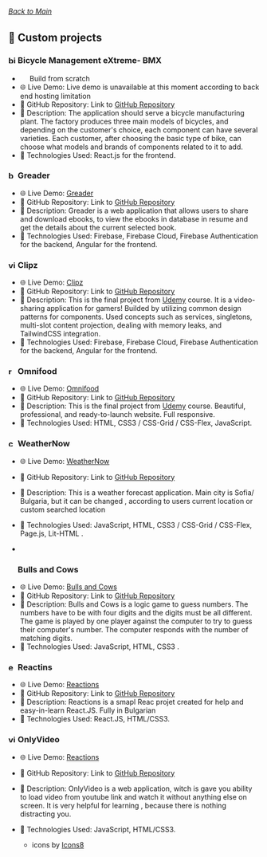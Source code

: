 ###### [Back to Main](https://github.com/yuchormanski)

## 🌟 Custom projects

<h3><img src="https://img.icons8.com/officel/16/bicycle.png" alt="bicycle" width="15" height ="15"> Bicycle Management eXtreme- BMX</h3>

- <img src="image-1.png" width="15" height="15"> Build from scratch
- 🌐 Live Demo: Live demo is unavailable at this moment according to back end hosting limitation
- 📂 GitHub Repository: Link to [GitHub Repository](https://github.com/yuchormanski/React-BMX-Project)
- 📝 Description: The application should serve a bicycle manufacturing plant. The factory produces three main models of bicycles, and depending on the customer's choice, each component can have several varieties. Each customer, after choosing the basic type of bike, can choose what models and brands of components related to it to add.
- 🔧 Technologies Used: React.js for the frontend.

<h3><img width="15" height="15" src="https://img.icons8.com/dusk/64/book.png" alt="book"/> Greader</h3>

- 🌐 Live Demo: [Greader](https://greader.vercel.app/home)
- 📂 GitHub Repository: Link to [GitHub Repository](https://github.com/yuchormanski/Greader)
- 📝 Description: Greader is a web application that allows users to share and download ebooks, to view the ebooks in database in resume and get the details about the current selected book.
- 🔧 Technologies Used: Firebase, Firebase Cloud, Firebase Authentication for the backend, Angular for the frontend.

<h3><img width="15" height="15" src="https://img.icons8.com/nolan/64/video.png" alt="video"/> Clipz</h3>

- 🌐 Live Demo: [Clipz](https://clips-udemy-yucho.vercel.app/)
- 📂 GitHub Repository: Link to [GitHub Repository](https://github.com/yuchormanski/Udemy_courses/tree/main/Angular/clips)
- 📝 Description: This is the final project from [Udemy](https://udemy.com) course. It is a video-sharing application for gamers! Builded by utilizing common design patterns for components. Used concepts such as services, singletons, multi-slot content projection, dealing with memory leaks, and TailwindCSS integration.
- 🔧 Technologies Used: Firebase, Firebase Cloud, Firebase Authentication for the backend, Angular for the frontend.

<h3><img width="15" height="15" src="https://img.icons8.com/officel/16/restaurant.png" alt="restaurant"/> Omnifood</h3>

- 🌐 Live Demo: [Omnifood](https://omnifood-yucho.netlify.app/)
- 📂 GitHub Repository: Link to [GitHub Repository](https://github.com/yuchormanski/Udemy_courses/tree/main/HTML-CSS)
- 📝 Description: This is the final project from [Udemy](https://www.udemy.com/course/design-and-develop-a-killer-website-with-html5-and-css3/) course. Beautiful, professional, and ready-to-launch website. Full responsive.
- 🔧 Technologies Used: HTML, CSS3 / CSS-Grid / CSS-Flex, JavaScript.

<h3><img width="15" height="15" src="https://img.icons8.com/officel/16/chance-of-storm.png" alt="chance-of-storm"/> WeatherNow</h3>

- 🌐 Live Demo: [WeatherNow](https://yuchormanski.free.bg/WeatherNow/)
- 📂 GitHub Repository: Link to [GitHub Repository](https://github.com/yuchormanski/WeatherNow)
- 📝 Description: This is a weather forecast application. Main city is Sofia/ Bulgaria, but it can be changed , according to users current location or custom searched location
- 🔧 Technologies Used: JavaScript, HTML, CSS3 / CSS-Grid / CSS-Flex, Page.js, Lit-HTML .

- 
<h3><img src="https://github.com/yuchormanski/yuchormanski.github.io/assets/693307/65297efe-4674-4ca8-8aff-23092df47f0f" width="15" height ="15"> Bulls and Cows</h3>

- 🌐 Live Demo: [Bulls and Cows](https://yuchormanski.github.io/)
- 📂 GitHub Repository: Link to [GitHub Repository](https://github.com/yuchormanski/yuchormanski.github.io)
- 📝 Description: Bulls and Cows is a logic game to guess numbers. The numbers have to be with four digits and the digits must be all different. The game is played by one player against the computer to try to guess their computer's number. The computer responds with the number of matching digits.
- 🔧 Technologies Used: JavaScript, HTML, CSS3 .

<h3><img width="15" height="15" src="https://img.icons8.com/external-justicon-flat-justicon/64/external-atom-laboratory-justicon-flat-justicon.png" alt="external-atom-laboratory-justicon-flat-justicon"/> Reactins</h3>

- 🌐 Live Demo: [Reactions](https://get-reactions.vercel.app/)
- 📂 GitHub Repository: Link to [GitHub Repository](https://github.com/yuchormanski/reactions)
- 📝 Description: Reactions is a smapl Reac projet created for help and easy-in-learn React.JS. Fully in Bulgarian
- 🔧 Technologies Used: React.JS, HTML/CSS3.

<h3><img width="15" height="15" src="https://img.icons8.com/dusk/64/video.png" alt="video"/> OnlyVideo</h3>

- 🌐 Live Demo: [Reactions](http://yuchormanski.free.bg/onlyvideo/)
- 📂 GitHub Repository: Link to [GitHub Repository](https://github.com/yuchormanski/OnlyVideo?tab=readme-ov-file)
- 📝 Description: OnlyVideo is a web application, witch is  gave you ability to load video from youtube link and watch it without anything else on screen. It is very helpful for learning , because there is nothing distracting you. 
- 🔧 Technologies Used: JavaScript, HTML/CSS3.
    
    - icons by <a href="https://icons8.com">Icons8</a>
